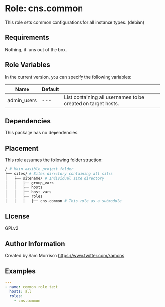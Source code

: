 Role: cns.common
========

This role sets common configurations for all instance types. (debian)

Requirements
------------

Nothing, it runs out of the box.

Role Variables
--------------

In the current version, you can specify the following variables:

| Name               | Default |                                                              |
|--------------------|---------|--------------------------------------------------------------|
| admin_users        |   ---   | List containing all usernames to be created on target hosts. |


Dependencies
------------

This package has no dependencies.

Placement
---------

This role assumes the following folder struction:
```bash
/ # Main ansible project folder
├── sites/ # Sites directory containing all sites
│   ├── sitename/ # Individual site directory
│   │   ├── group_vars
│   │   ├── hosts
│   │   ├── host_vars
│   │   ├── roles
│   │   │   ├── cns.common # This role as a submodule
```

License
-------

GPLv2

Author Information
------------------

Created by Sam Morrison
https://www.twitter.com/samcns

Examples
--------

```yaml
---
- name: common role test
  hosts: all
  roles:
    - cns.common
```
